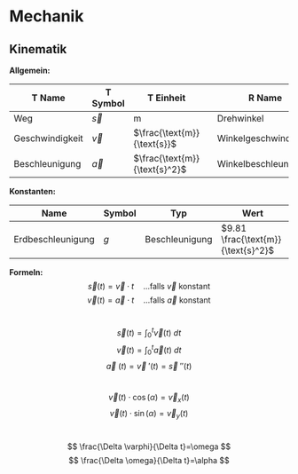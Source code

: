 # Mechanik
## Kinematik

**Allgemein:**

|T Name|T Symbol|T Einheit||R Name|R Symbol|R Einheit|
|-|-|-|-|-|-|-|
|Weg|$\vec{s}$|$\text{m}$||Drehwinkel|$\varphi$|$\text{rad}$|
|Geschwindigkeit|$\vec{v}$|$\frac{\text{m}}{\text{s}}$||Winkelgeschwindigkeit|$\omega$|$\frac{\text{rad}}{\text{s}}$|
|Beschleunigung|$\vec{a}$|$\frac{\text{m}}{\text{s}^2}$||Winkelbeschleunigung|$\alpha$|$\frac{\text{rad}}{\text{s}^2}$|

**Konstanten:**

|Name|Symbol|Typ|Wert|
|-|-|-|-|
|Erdbeschleunigung|$g$|Beschleunigung|$9.81 \frac{\text{m}}{\text{s}^2}$|

**Formeln:**
$$
\vec{s}(t)=\vec{v} \cdot t \quad \ldots\text{falls }\vec{v}\text{ konstant}
$$
$$
\vec{v}(t)=\vec{a}\cdot t \quad \ldots\text{falls }\vec{a}\text{ konstant}
$$ 
<br />

$$
\vec{s}(t)=\int_0^t \vec{v}(t) \ dt
$$
$$
\vec{v}(t)=\int_0^t \vec{a}(t) \ dt
$$
$$
\vec{a}\ (t) = \vec{v}\ '(t) = \vec{s}\ ''(t)
$$
<br />

$$
\vec{v}(t)\cdot\cos(\alpha)=\vec{v}_x(t)
$$
$$
\vec{v}(t)\cdot\sin(\alpha)=\vec{v}_y(t)
$$
<br />

$$
\frac{\Delta \varphi}{\Delta t}=\omega
$$
$$
\frac{\Delta \omega}{\Delta t}=\alpha
$$